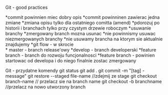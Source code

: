 Git - good practices

*commit powinnien miec dobry opis
*commit powinninen zawierac jedna zmiane
*zmiana opisu tylko dla ostatniego comitta (amend)
*pdorozuj po historii i branchach tylko przy czystym drzewie roboczym
*usuwanie branchy
    *zmergowany branch mozna usunac
    *nie powinnismy usuwac niezmergowanych branchy
    *nie usuwamy brancha na ktorym sie aktualnie znajdujemy
*git flow - w skrocie    
    * master - branch release'owy
    *develop - branch developerski
    *feature branch - branch do rozwoju funcjonalnosci
    *feature branch - powinien startowac od developa i do niego finalnie zostac zmergowany


Git - przydatne komendy
git status
git add .
git commit -m "[tag] - message"
git restore --staged file-name //zdejmij ze stage
git checkout branch-name // przelacz sie na branch name
git checkout -b branchname //przelacz na nowo utworzony branch